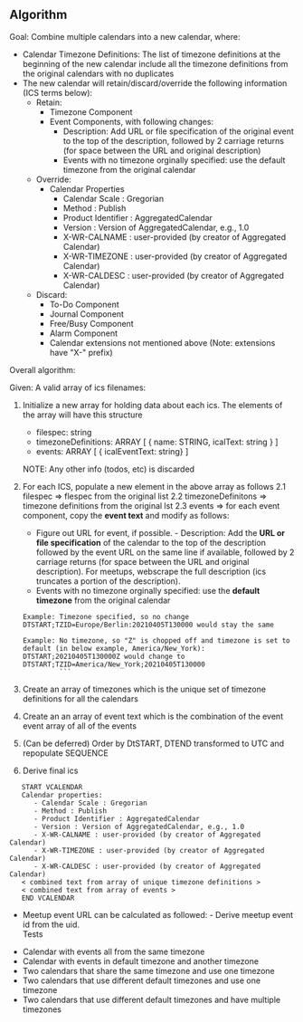 ## Algorithm

Goal: Combine multiple calendars into a new calendar, where:

- Calendar Timezone Definitions: The list of timezone definitions at the beginning of the new calendar include all the timezone definitions from the original calendars with no duplicates
- The new calendar will retain/discard/override the following information (ICS terms below):
  - Retain:
    - Timezone Component
    - Event Components, with following changes:
      - Description: Add URL or file specification of the original event to the top of the description, followed by 2 carriage returns (for space between the URL and original description)
      - Events with no timezone orginally specified: use the default timezone from the original calendar
  - Override:
    - Calendar Properties
      - Calendar Scale : Gregorian
      - Method : Publish
      - Product Identifier : AggregatedCalendar
      - Version : Version of AggregatedCalendar, e.g., 1.0
      - X-WR-CALNAME : user-provided (by creator of Aggregated Calendar)
      - X-WR-TIMEZONE : user-provided (by creator of Aggregated Calendar)
      - X-WR-CALDESC : user-provided (by creator of Aggregated Calendar)
  - Discard:
    - To-Do Component
    - Journal Component
    - Free/Busy Component
    - Alarm Component
    - Calendar extensions not mentioned above (Note: extensions have "X-" prefix)

Overall algorithm:

Given: A valid array of ics filenames:

1.  Initialize a new array for holding data about each ics. The elements of the array will have this structure

    - filespec: string
    - timezoneDefinitions: ARRAY [ { name: STRING, icalText: string } ]
    - events: ARRAY [ { icalEventText: string} ]

    NOTE: Any other info (todos, etc) is discarded

2.  For each ICS, populate a new element in the above array as follows
    2.1 filespec => flespec from the original list
    2.2 timezoneDefinitons => timezone definitions from the original lst
    2.3 events => for each event component, copy the **event text** and modify as follows:  
    
    - Figure out URL for event, if possible. - Description: Add the **URL or file specification** of the calendar to the top of the description followed by the event URL on the same line if available, followed by 2 carriage returns (for space between the URL and original description). For meetups, webscrape the full description (ics truncates a portion of the description). 
    - Events with no timezone orginally specified: use the **default timezone** from the original calendar
    ```
    Example: Timezone specified, so no change
    DTSTART;TZID=Europe/Berlin:20210405T130000 would stay the same

    Example: No timezone, so "Z" is chopped off and timezone is set to default (in below example, America/New_York):
    DTSTART;20210405T130000Z would change to DTSTART;TZID=America/New_York;20210405T130000
             ```

3.  Create an array of timezones which is the unique set of timezone definitions for all the calendars
4.  Create an an array of event text which is the combination of the event event array of all of the events
5.  (Can be deferred) Order by DtSTART, DTEND transformed to UTC and repopulate SEQUENCE
6.  Derive final ics

```
   START VCALENDAR
   Calendar properties:
      - Calendar Scale : Gregorian
      - Method : Publish
      - Product Identifier : AggregatedCalendar
      - Version : Version of AggregatedCalendar, e.g., 1.0
      - X-WR-CALNAME : user-provided (by creator of Aggregated Calendar)
      - X-WR-TIMEZONE : user-provided (by creator of Aggregated Calendar)
      - X-WR-CALDESC : user-provided (by creator of Aggregated Calendar)
   < combined text from array of unique timezone definitions >
   < combined text from array of events >
   END VCALENDAR
```

- Meetup event URL can be calculated as followed: - Derive meetup event id from the uid.  
  Tests

* Calendar with events all from the same timezone
* Calendar with events in default timezone and another timezone
* Two calendars that share the same timezone and use one timezone
* Two calendars that use different default timezones and use one timezone
* Two calendars that use different default timezones and have multiple timezones
